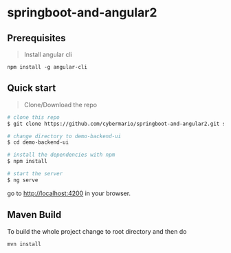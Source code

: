 # springboot-and-angular2

## Prerequisites

> Install angular cli

`npm install -g angular-cli`


## Quick start

> Clone/Download the repo

```bash
# clone this repo
$ git clone https://github.com/cybermario/springboot-and-angular2.git springboot-and-angular2

# change directory to demo-backend-ui
$ cd demo-backend-ui

# install the dependencies with npm
$ npm install

# start the server
$ ng serve
```
go to [http://localhost:4200](http://localhost:4200) in your browser.


## Maven Build

To build the whole project change to root directory and then do

`mvn install`


